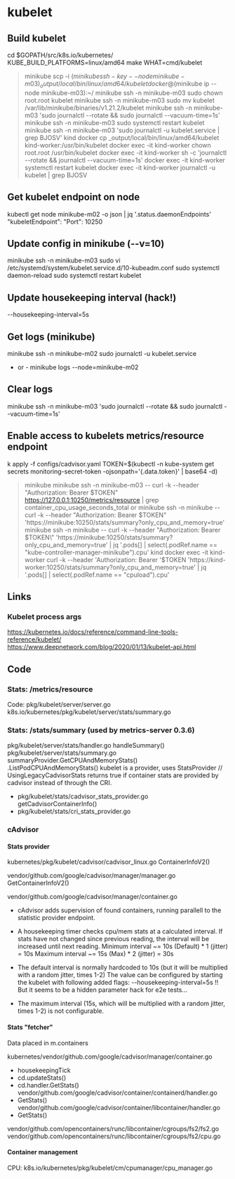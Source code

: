 # kubelet

## Build kubelet
cd $GOPATH/src/k8s.io/kubernetes/
KUBE_BUILD_PLATFORMS=linux/amd64 make WHAT=cmd/kubelet

> minikube
scp -i $(minikube ssh-key --node minikube-m03) _output/local/bin/linux/amd64/kubelet docker@$(minikube ip --node minikube-m03):~/
minikube ssh -n minikube-m03 sudo chown root.root kubelet
minikube ssh -n minikube-m03 sudo mv kubelet /var/lib/minikube/binaries/v1.21.2/kubelet
minikube ssh -n minikube-m03 'sudo journalctl --rotate && sudo journalctl --vacuum-time=1s'
minikube ssh -n minikube-m03 sudo systemctl restart kubelet
minikube ssh -n minikube-m03 'sudo journalctl -u kubelet.service | grep BJOSV'
> kind
docker cp _output/local/bin/linux/amd64/kubelet kind-worker:/usr/bin/kubelet
docker exec -it kind-worker chown root.root /usr/bin/kubelet
docker exec -it kind-worker sh -c 'journalctl --rotate && journalctl --vacuum-time=1s'
docker exec -it kind-worker systemctl restart kubelet
docker exec -it kind-worker journalctl -u kubelet | grep BJOSV

## Get kubelet endpoint on node
kubectl get node minikube-m02 -o json | jq '.status.daemonEndpoints'
  "kubeletEndpoint": "Port": 10250

## Update config in minikube (--v=10)
minikube ssh -n minikube-m03
sudo vi /etc/systemd/system/kubelet.service.d/10-kubeadm.conf
sudo systemctl daemon-reload
sudo systemctl restart kubelet

## Update housekeeping interval (hack!)
--housekeeping-interval=5s

## Get logs (minikube)
minikube ssh -n minikube-m02
sudo journalctl -u kubelet.service
- or -
minikube logs --node=minikube-m02

## Clear logs
minikube ssh -n minikube-m03 'sudo journalctl --rotate && sudo journalctl --vacuum-time=1s'

## Enable access to kubelets metrics/resource endpoint
k apply -f configs/cadvisor.yaml
TOKEN=$(kubectl -n kube-system get secrets monitoring-secret-token -ojsonpath='{.data.token}' | base64 -d)
> minikube
minikube ssh -n minikube-m03 -- curl -k --header \"Authorization: Bearer $TOKEN\" https://127.0.0.1:10250/metrics/resource | grep container_cpu_usage_seconds_total
or
minikube ssh -n minikube -- curl -k --header \"Authorization: Bearer $TOKEN\" 'https://minikube:10250/stats/summary?only_cpu_and_memory=true'
minikube ssh -n minikube -- curl -k --header \"Authorization: Bearer $TOKEN\" 'https://minikube:10250/stats/summary?only_cpu_and_memory=true' | jq '.pods[] | select(.podRef.name == "kube-controller-manager-minikube").cpu'
> kind
docker exec -it kind-worker curl -k --header 'Authorization: Bearer '$TOKEN 'https://kind-worker:10250/stats/summary?only_cpu_and_memory=true' | jq '.pods[] | select(.podRef.name == "cpuload").cpu'

## Links
### Kubelet process args
https://kubernetes.io/docs/reference/command-line-tools-reference/kubelet/
https://www.deepnetwork.com/blog/2020/01/13/kubelet-api.html

## Code

### Stats: /metrics/resource
Code: pkg/kubelet/server/server.go
k8s.io/kubernetes/pkg/kubelet/server/stats/summary.go

### Stats: /stats/summary (used by metrics-server 0.3.6)
pkg/kubelet/server/stats/handler.go    handleSummary()
pkg/kubelet/server/stats/summary.go    summaryProvider.GetCPUAndMemoryStats()
                                       <provider>.ListPodCPUAndMemoryStats()
kubelet is a provider, uses StatsProvider
// UsingLegacyCadvisorStats returns true if container stats are provided by cadvisor instead of through the CRI.
- pkg/kubelet/stats/cadvisor_stats_provider.go   getCadvisorContainerInfo()
- pkg/kubelet/stats/cri_stats_provider.go

### cAdvisor
#### Stats provider
  kubernetes/pkg/kubelet/cadvisor/cadvisor_linux.go   ContainerInfoV2()

vendor/github.com/google/cadvisor/manager/manager.go
GetContainerInfoV2()

vendor/github.com/google/cadvisor/manager/container.go
- cAdvisor adds supervision of found containers, running parallell to the statistic provider endpoint.
- A housekeeping timer checks cpu/mem stats at a calculated interval.
  If stats have not changed since previous reading, the interval will be increased until next reading.
  Minimum interval ~= 10s (Default) * 1 (jitter) = 10s
  Maximum interval ~= 15s (Max)     * 2 (jitter) = 30s

- The default interval is normally hardcoded to 10s (but it will be multiplied with a random jitter, times 1-2)
  The value can be configured by starting the kubelet with following added flags:
    --housekeeping-interval=5s
  !! But it seems to be a hidden parameter hack for e2e tests...

- The maximum interval (15s, which will be multiplied with a random jitter, times 1-2)
  is not configurable.


#### Stats "fetcher"
Data placed in m.containers

kubernetes/vendor/github.com/google/cadvisor/manager/container.go
- housekeepingTick
- cd.updateStats()
- cd.handler.GetStats()
vendor/github.com/google/cadvisor/container/containerd/handler.go
- GetStats()
vendor/github.com/google/cadvisor/container/libcontainer/handler.go
- GetStats()

vendor/github.com/opencontainers/runc/libcontainer/cgroups/fs2/fs2.go
vendor/github.com/opencontainers/runc/libcontainer/cgroups/fs2/cpu.go

#### Container management
CPU:
k8s.io/kubernetes/pkg/kubelet/cm/cpumanager/cpu_manager.go
